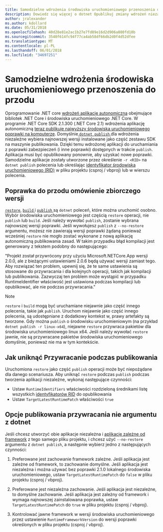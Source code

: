 ```yaml
---
title: Samodzielne wdrożenia środowiska uruchomieniowego przenoszenia do przodu
description: Dowiedz się więcej o dotnet Opublikuj zmiany wdrożeń niezależne.
author: jralexander
ms.author: kdollard
ms.date: 05/31/2018
ms.openlocfilehash: 40d28e81e2ac1b27e7fd89e16d2d906a080fd18b
ms.sourcegitcommit: 3540f614fc94f77ca4ab58df66db2d0f4d52dfee
ms.translationtype: MT
ms.contentlocale: pl-PL
ms.lasthandoff: 06/01/2018
ms.locfileid: "34697251"
---
```

# <a name="self-contained-deployment-runtime-roll-forward"></a>Samodzielne wdrożenia środowiska uruchomieniowego przenoszenia do przodu

Oprogramowanie .NET core [wdrożeń aplikację autonomiczną](index.md) obejmujące bibliotek .NET Core i środowiska uruchomieniowego .NET Core. W programie .NET Core SDK 2.1.300 (.NET Core 2.1) wdrożenia aplikację autonomiczną [teraz publikuje najwyższy środowiska uruchomieniowego poprawki na komputerze](https://github.com/dotnet/designs/pull/36). Domyślnie[ `dotnet publish` ](../tools/dotnet-publish.md) dla wdrożenia niezależne wybiera najnowszej wersji instalowane jako część zestawu SDK na maszynie publikowania. Dzięki temu wdrożonej aplikacji do uruchamiania z poprawki zabezpieczeń (i inne poprawki) dostępnych w trakcie `publish`. Aplikacja musi być opublikowany ponownie, aby uzyskać nowe poprawki. Samodzielne aplikacje zostały utworzone przez określenie `-r <RID>` na `dotnet publish` polecenia lub określając [identyfikator środowiska uruchomieniowego (RID)](../rid-catalog.md) w pliku projektu (csproj / vbproj) lub w wierszu polecenia.

## <a name="patch-version-roll-forward-overview"></a>Poprawka do przodu omówienie zbiorczego wersji

[`restore`](../tools/dotnet-restore.md), [ `build` ](../tools/dotnet-build.md) i [ `publish` ](../tools/dotnet-publish.md) są `dotnet` poleceń, które można uruchomić osobno. Wybór środowiska uruchomieniowego jest częścią `restore` operacji, nie `publish` lub `build`. Jeśli należy wywołać `publish`, zostanie wybrana najnowszej wersji poprawki. Jeśli wywołujesz `publish` z `--no-restore` argumentu, możesz nie zawierają wersji poprawki żądaną ponieważ wcześniej `restore` nie mogło zostać wykonane z nową aplikację autonomiczną publikowania zasad. W takim przypadku błąd kompilacji jest generowany z tekstem podobny do następującego:

  "Projekt został przywrócony przy użyciu Microsoft.NETCore.App wersji 2.0.0, ale z bieżącymi ustawieniami 2.0.6 będą używać wersji zamiast tego. Aby rozwiązać ten problem, upewnij się, że te same ustawienia są stosowane do przywracania i dla kolejnych operacji, takich jak kompilacji lub publikowania. Zazwyczaj ten problem może wystąpić w przypadku RuntimeIdentifier właściwość jest ustawiona podczas kompilacji lub opublikować, ale nie podczas przywracania."

> [!NOTE]
> `restore` i `build` mogą być uruchamiane niejawnie jako część innego polecenia, takie jak `publish`. Uruchom niejawnie jako część innego polecenia, są udostępniane z dodatkowy kontekst w, prawy artefakty są tworzone. Gdy można `publish` o środowisku uruchomieniowym (na przykład `dotnet publish -r linux-x64`), niejawne `restore` przywraca pakietów dla środowiska uruchomieniowego linux x64. Jeśli należy wywołać `restore` jawnie, nie są przywracane pakietów środowiska uruchomieniowego domyślnie, ponieważ nie ma w tym kontekście.

## <a name="how-to-avoid-restore-during-publish"></a>Jak uniknąć Przywracanie podczas publikowania

Uruchomiona `restore` jako część `publish` operacji może być niepożądane dla danego scenariusza. Aby uniknąć `restore` podczas `publish` podczas tworzenia aplikacji niezależne, wykonaj następujące czynności:

* Ustaw `RuntimeIdentifiers` właściwości rozdzieloną średnikami listę wszystkich [identyfikatorów RID](../rid-catalog.md) do opublikowania
* Ustaw `TargetLatestRuntimePatch` właściwości `true`

## <a name="no-restore-argument-with-dotnet-publish-options"></a>Opcje publikowania przywracania nie argumentu z dotnet

Jeśli chcesz utworzyć obie aplikacje niezależna i [aplikacje zależne od framework](index.md) z tego samego pliku projektu, i chcesz użyć `--no-restore` argumentu z `dotnet publish`, a następnie wybierz jedno z następujących czynności:

1. Preferowane jest zachowanie framework zależne. Jeśli aplikacja jest zależne od framework, to zachowanie domyślne. Jeśli aplikacja jest niezależna i można używać bez poprawki 2.1.0 lokalnego środowiska uruchomieniowego, ustaw `TargetLatestRuntimePatch` do `false` w pliku projektu (csproj / vbproj).

2. Preferowane jest niezależna zachowanie. Jeśli aplikacja jest niezależne, to domyślne zachowanie. Jeśli aplikacja jest zależny od framework i wymaga najnowszej zainstalowana poprawka, ustaw `TargetLatestRuntimePatch` do `true` w pliku projektu (csproj / vbproj).

3. Kontrolować jawne framework w wersji środowiska uruchomieniowego przez ustawienie `RuntimeFrameworkVersion` do wersji poprawki określonych w pliku projektu (csproj / vbproj).